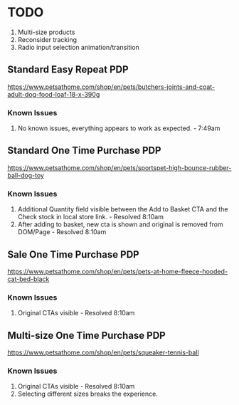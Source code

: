 # TODO
1. Multi-size products
2. Reconsider tracking
3. Radio input selection animation/transition


## Standard Easy Repeat PDP
https://www.petsathome.com/shop/en/pets/butchers-joints-and-coat-adult-dog-food-loaf-18-x-390g
### Known Issues
1. No known issues, everything appears to work as expected. - 7:49am

## Standard One Time Purchase PDP
https://www.petsathome.com/shop/en/pets/sportspet-high-bounce-rubber-ball-dog-toy
### Known Issues
1. Additional Quantity field visible between the Add to Basket CTA and the Check stock in local store link. - Resolved 8:10am
2. After adding to basket, new cta is shown and original is removed from DOM/Page - Resolved 8:10am

## Sale One Time Purchase PDP
https://www.petsathome.com/shop/en/pets/pets-at-home-fleece-hooded-cat-bed-black
### Known Issues
1. Original CTAs visible - Resolved 8:10am

## Multi-size One Time Purchase PDP
https://www.petsathome.com/shop/en/pets/squeaker-tennis-ball
### Known Issues
1. Original CTAs visible - Resolved 8:10am
2. Selecting different sizes breaks the experience.